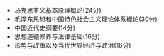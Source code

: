 - 马克思主义基本原理概论(24分)
- 毛泽东思想和中国特色社会主义理论体系概论(30分)
- 中国近代史纲要(14分)
- 思想道德修养与法律基础(16分)
- 形势与政策以及当代世界经济与政治(16分)

